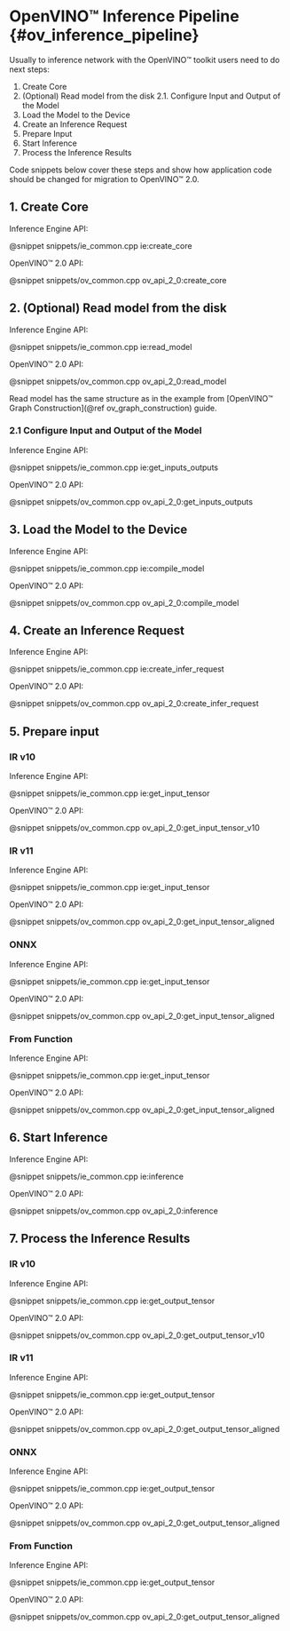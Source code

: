 # OpenVINO™ Inference Pipeline {#ov_inference_pipeline}

Usually to inference network with the OpenVINO™ toolkit users need to do next steps:
 1. Create Core
 2. (Optional) Read model from the disk
     2.1. Configure Input and Output of the Model
 3. Load the Model to the Device
 4. Create an Inference Request
 5. Prepare Input
 6. Start Inference
 7. Process the Inference Results

Code snippets below cover these steps and show how application code should be changed for migration to OpenVINO™ 2.0.

## 1. Create Core

Inference Engine API:

@snippet snippets/ie_common.cpp ie:create_core

OpenVINO™ 2.0 API:

@snippet snippets/ov_common.cpp ov_api_2_0:create_core

## 2. (Optional) Read model from the disk

Inference Engine API:

@snippet snippets/ie_common.cpp ie:read_model

OpenVINO™ 2.0 API:

@snippet snippets/ov_common.cpp ov_api_2_0:read_model

Read model has the same structure as in the example from [OpenVINO™ Graph Construction](@ref ov_graph_construction) guide.

### 2.1 Configure Input and Output of the Model

Inference Engine API:

@snippet snippets/ie_common.cpp ie:get_inputs_outputs

OpenVINO™ 2.0 API:

@snippet snippets/ov_common.cpp ov_api_2_0:get_inputs_outputs

## 3. Load the Model to the Device

Inference Engine API:

@snippet snippets/ie_common.cpp ie:compile_model

OpenVINO™ 2.0 API:

@snippet snippets/ov_common.cpp ov_api_2_0:compile_model

## 4. Create an Inference Request

Inference Engine API:

@snippet snippets/ie_common.cpp ie:create_infer_request

OpenVINO™ 2.0 API:

@snippet snippets/ov_common.cpp ov_api_2_0:create_infer_request

## 5. Prepare input

### IR v10

Inference Engine API:

@snippet snippets/ie_common.cpp ie:get_input_tensor

OpenVINO™ 2.0 API:

@snippet snippets/ov_common.cpp ov_api_2_0:get_input_tensor_v10

### IR v11

Inference Engine API:

@snippet snippets/ie_common.cpp ie:get_input_tensor

OpenVINO™ 2.0 API:

@snippet snippets/ov_common.cpp ov_api_2_0:get_input_tensor_aligned

### ONNX

Inference Engine API:

@snippet snippets/ie_common.cpp ie:get_input_tensor

OpenVINO™ 2.0 API:

@snippet snippets/ov_common.cpp ov_api_2_0:get_input_tensor_aligned

### From Function

Inference Engine API:

@snippet snippets/ie_common.cpp ie:get_input_tensor

OpenVINO™ 2.0 API:

@snippet snippets/ov_common.cpp ov_api_2_0:get_input_tensor_aligned

## 6. Start Inference

Inference Engine API:

@snippet snippets/ie_common.cpp ie:inference

OpenVINO™ 2.0 API:

@snippet snippets/ov_common.cpp ov_api_2_0:inference


## 7. Process the Inference Results

### IR v10

Inference Engine API:

@snippet snippets/ie_common.cpp ie:get_output_tensor

OpenVINO™ 2.0 API:

@snippet snippets/ov_common.cpp ov_api_2_0:get_output_tensor_v10

### IR v11

Inference Engine API:

@snippet snippets/ie_common.cpp ie:get_output_tensor

OpenVINO™ 2.0 API:

@snippet snippets/ov_common.cpp ov_api_2_0:get_output_tensor_aligned

### ONNX

Inference Engine API:

@snippet snippets/ie_common.cpp ie:get_output_tensor

OpenVINO™ 2.0 API:

@snippet snippets/ov_common.cpp ov_api_2_0:get_output_tensor_aligned

### From Function

Inference Engine API:

@snippet snippets/ie_common.cpp ie:get_output_tensor

OpenVINO™ 2.0 API:

@snippet snippets/ov_common.cpp ov_api_2_0:get_output_tensor_aligned

